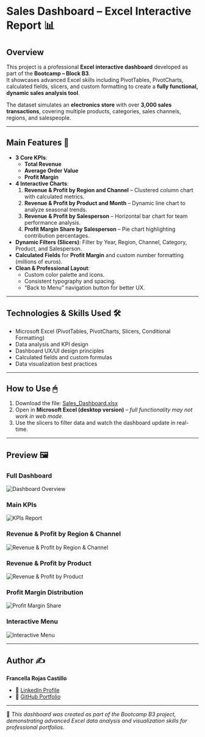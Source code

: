 # **Sales Dashboard – Excel Interactive Report** 📊  

## **Overview**  
This project is a professional **Excel interactive dashboard** developed as part of the **Bootcamp – Block B3**.  
It showcases advanced Excel skills including PivotTables, PivotCharts, calculated fields, slicers, and custom formatting to create a **fully functional, dynamic sales analysis tool**.  

The dataset simulates an **electronics store** with over **3,000 sales transactions**, covering multiple products, categories, sales channels, regions, and salespeople.  

---

## **Main Features** 🚀  
- **3 Core KPIs**:
  - **Total Revenue**
  - **Average Order Value**
  - **Profit Margin**
- **4 Interactive Charts**:
  1. **Revenue & Profit by Region and Channel** – Clustered column chart with calculated metrics.
  2. **Revenue & Profit by Product and Month** – Dynamic line chart to analyze seasonal trends.
  3. **Revenue & Profit by Salesperson** – Horizontal bar chart for team performance analysis.
  4. **Profit Margin Share by Salesperson** – Pie chart highlighting contribution percentages.
- **Dynamic Filters (Slicers)**: Filter by Year, Region, Channel, Category, Product, and Salesperson.
- **Calculated Fields** for **Profit Margin** and custom number formatting (millions of euros).
- **Clean & Professional Layout**:
  - Custom color palette and icons.
  - Consistent typography and spacing.
  - “Back to Menu” navigation button for better UX.  

---

## **Technologies & Skills Used** 🛠  
- Microsoft Excel (PivotTables, PivotCharts, Slicers, Conditional Formatting)
- Data analysis and KPI design
- Dashboard UX/UI design principles
- Calculated fields and custom formulas
- Data visualization best practices

---

## **How to Use** 🖱  
1. Download the file: [Sales_Dashboard.xlsx](Sales_Dashboard.xlsx)  
2. Open in **Microsoft Excel (desktop version)** – *full functionality may not work in web mode*.  
3. Use the slicers to filter data and watch the dashboard update in real-time.

---

## **Preview** 🖼  

### Full Dashboard  
![Dashboard Overview](img/dashboard_full.png)  

### Main KPIs  
![KPIs Report](img/kpis_report.png)  

### Revenue & Profit by Region & Channel  
![Revenue & Profit by Region & Channel](img/chart_region_channel.png)  

### Revenue & Profit by Product  
![Revenue & Profit by Product](img/revenue_profit_by_product.png)  

### Profit Margin Distribution  
![Profit Margin Share](img/chart_pie.png)  

### Interactive Menu  
![Interactive Menu](img/interactive_menu.png)  

---

## **Author** ✍  
**Francella Rojas Castillo**  
- 💼 [LinkedIn Profile](https://www.linkedin.com/in/francellarojascastillo/)  
- 📂 [GitHub Portfolio](https://github.com/Franchutech)  

---

📌 *This dashboard was created as part of the Bootcamp B3 project, demonstrating advanced Excel data analysis and visualization skills for professional portfolios.*

